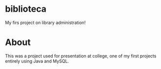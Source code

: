 # biblioteca
My firs project on library administration!
# About
This was a project used for presentation at college, one of my first projects entirely using Java and MySQL.
